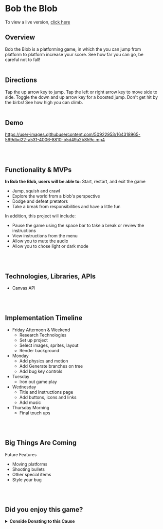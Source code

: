 # Bob the Blob
To view a live version, [click here](https://shhmabbey.github.io/bob-the-blob/) 

## Overview
Bob the Blob is a platforming game, in which the you can jump from platform to platform increase your score. See how far you can go, be careful not to fall!
<br></br>

## Directions
Tap the up arrow key to jump. Tap the left or right arrow key to move side to side. Toggle the down and up arrow key for a boosted jump. Don't get hit by the birbs! See how high you can climb.
<br></br>

## Demo

https://user-images.githubusercontent.com/50922953/164318965-569dbd22-a531-4006-8810-b5d49a2b859c.mp4


<br></br>

## Functionality & MVPs
<b>In Bob the Blob, users will be able to:</b>
Start, restart, and exit the game
* Jump, squish and crawl
* Explore the world from a blob's perspective
* Dodge and defeat pretators
* Take a break from responsibilities and have a little fun

In addition, this project will include:
- Pause the game using the space bar to take a break or review the instructions
- View instructions from the menu
- Allow you to mute the audio
- Allow you to chose light or dark mode

<br></br>

## Technologies, Libraries, APIs
* Canvas API 

</details>

<br></br>

## Implementation Timeline

* Friday Afternoon & Weekend
  * Research Technologies
  * Set up project
  * Select images, sprites, layout
  * Render background
* Monday
  * Add physics and motion
  * Add Generate branches on tree
  * Add bug key controls
* Tuesday
  * Iron out game play
* Wednesday
  * Title and Instructions page
  * Add buttons, icons and links
  * Add music
* Thursday Morning
  * Final touch ups

<br></br>

## Big Things Are Coming
Future Features
* Moving platforms
* Shooting bullets
* Other special items
* Style your bug


<br></br>

## Did you enjoy this game?
<details>
<summary><b>Conside Donating to this Cause</b></summary>
If so, please consider making a dollar donation to fund the treatment of AIDS to community members in San Francisco and Los Angeles.

[Donate Here](https://actnow.tofighthiv.org/site/TR/Events/AIDSLifeCycleCenter?px=3619736&pg=personal&fr_id=2381)

Want to Donate but kind of lazy?
[Venmo Here](https://venmo.com/code?user_id=2391705496059904452&created=1645744861)

</details>


